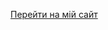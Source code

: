 [Перейти на мій сайт](https://nasococos0987-artempro/-------1.github.io/nasococosproartem.github.io/)
